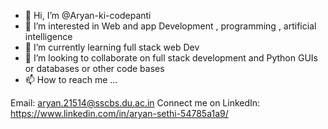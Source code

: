 - 👋 Hi, I’m @Aryan-ki-codepanti
- 👀 I’m interested in Web and app Development , programming , artificial intelligence 
- 🌱 I’m currently learning full stack web Dev
- 💞️ I’m looking to collaborate on full stack development and Python GUIs or databases or other code bases
- 📫 How to reach me ...
 
 Email: aryan.21514@sscbs.du.ac.in
 Connect me on LinkedIn: https://www.linkedin.com/in/aryan-sethi-54785a1a9/

<!---
Aryan-ki-codepanti/Aryan-ki-codepanti is a ✨ special ✨ repository because its `README.md` (this file) appears on your GitHub profile.
You can click the Preview link to take a look at your changes.
--->
